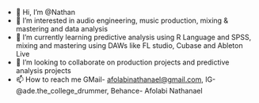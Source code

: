 - 👋 Hi, I’m @Nathan
- 👀 I’m interested in audio engineering, music production, mixing & mastering and data analysis
- 🌱 I’m currently learning predictive analysis using R Language and SPSS, mixing and mastering using DAWs like FL studio, Cubase and  Ableton Live
- 💞️ I’m looking to collaborate on production projects and predictive analysis projects
- 📫 How to reach me GMail- afolabinathanael@gmail.com, IG- @ade.the_college_drummer, Behance- Afolabi Nathanael

<!---
AfolabiNathanael/AfolabiNathanael is a ✨ special ✨ repository because its `README.md` (this file) appears on your GitHub profile.
You can click the Preview link to take a look at your changes.
--->
